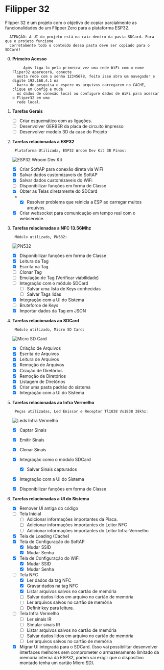 # Filipper 32

Flipper 32 é um projeto com o objetivo de copiar parcialmente as funcionalidades de um Flipper Zero para a plataforma ESP32. 

      ATENÇÃO: A UI do projeto está na raiz dentro da pasta SDCard. Para que o projeto funcione
      corretamente todo o conteúdo dessa pasta deve ser copiado para o SDCard!

0. **Primeiro Acesso**

            Após liga-lo pela primeira vez uma rede WiFi com o nome Fliper32 aparecerá, conecte
         nesta rede com a senha 12345678, feito isso abra um navegador e digite 192.168.4.1 na
         barra de pesquisa e espere os arquivos carregarem no CACHE, clique em Config e mude
         os dados de conexão local ou configure dados de WiFi para acessar o Fliper32 em uma
         rede local.

2. **Tarefas Gerais**
   
   - [ ] Criar esquemático com as ligações.
   - [ ] Desenvolver GERBER da placa de circuito impresso
   - [ ] Desenvolver modelo 3D da case do Projeto

3. **Tarefas relacionadas a ESP32**

        Plataforma Utilizada, ESP32 Wroom Dev Kit 38 Pinos:

     ![ESP32 Wroom Dev Kit](https://http2.mlstatic.com/D_NQ_NP_923346-MLB43359398569_092020-O.jpg)

   - [x] Criar SoftAP para conexão direta via WiFi
   - [x] Salvar dados customizaveis do SoftAP
   - [x] Salvar dados customizaveis do WiFi
   - [ ] Disponibilizar funções em forma de Classe
   - [x] Obter as Telas diretamente do SDCard
   -  - [x] Resolver problema que reinicia a ESP ao carregar muitos arquivos.
   - [x] Criar websocket para comunicação em tempo real com o webservice.

4. **Tarefas relacionadas a NFC 13.56Mhz**

        Módulo utilizado, PN532: 

     ![PN532](https://soldered.com/productdata/2023/01/dsc_5091_1-1024x683-1.jpg)

   - [x] Disponibilizar funções em forma de Classe
   - [x] Leitura da Tag
   - [x] Escrita na Tag
   - [ ] Clonar Tag
   - [ ] Emulação de Tag (Verificar viabilidade)
   - [ ] Integração com o módulo SDCard
     - [ ] Salvar uma lista de Keys conhecidas
     - [ ] Salvar Tags lidas
   - [x] Integração com a UI do Sistema
   - [ ] Bruteforce de Keys
   - [x] Importar dados da Tag em JSON

5. **Tarefas relacionadas ao SDCard**

        Módulo utilizado, Micro SD Card: 

     ![Micro SD Card](https://www.institutodigital.com.br/wp-content/uploads/2020/08/modulo-leitor-cartao-micro-sd-3.jpg)

   - [x] Criação de Arquivos
   - [x] Escrita de Arquivos
   - [x] Leitura de Arquivos
   - [x] Remoção de Arquivos
   - [x] Criação de Diretórios
   - [x] Remoção de Diretórios
   - [x] Listagem de Diretórios
   - [x] Criar uma pasta padrão do sistema
   - [x] Integração com a UI do Sistema
   
6. **Tarefas relacionadas ao Infra Vermelho**

        Peças utilizadas, Led Emissor e Receptor Tl1838 Vs1838 38khz: 

     ![Leds Infra Vermelho](https://cf.shopee.com.br/file/9df3b03281de181d8d3c050fa51ba083)

   - [x] Captar Sinais
   - [x] Emitir Sinais
   - [x] Clonar Sinais
   - [x] Integração como o módulo SDCard
     - [x] Salvar Sinais capturados
   - [x] Integração com a UI do Sistema
   - [x] Disponibilizar funções em forma de Classe
  
  
5. **Tarefas relacionadas a UI do Sistema**
   - [x] Remover UI antiga do código
   - [ ] Tela Inicial
     - [ ] Adicionar informações importantes da Placa.
     - [ ] Adicionar informações importantes do Leitor NFC
     - [ ] Adicionar informações importantes do Leitor Infra-Vermelho
   - [x] Tela de Loading (Cache)
   - [x] Tela de Configuração do SoftAP
     - [x] Mudar SSID
     - [x] Mudar Senha
   - [x] Tela de Configuração do WiFi
     - [x] Mudar SSID
     - [x] Mudar Senha
   - [ ] Tela NFC
     - [x] Ler dados da tag NFC
     - [x] Gravar dados na tag NFC
     - [x] Listar arquivos salvos no cartão de memória
     - [ ] Salvar dados lidos em arquivo no cartão de memória
     - [ ] Ler arquivos salvos no cartão de memória
     - [ ] Definir key para leitura.
   - [ ] Tela Infra Vermelho
     - [ ] Ler sinais IR
     - [ ] Simular sinais IR
     - [ ] Listar arquivos salvos no cartão de memória
     - [ ] Salvar dados lidos em arquivo no cartão de memória
     - [ ] Ler arquivos salvos no cartão de memória
   - [x] Migrar UI integrada para o SDCard. (Isso vai possibilitar desenvolver interfaces melhores sem comprometer o armazenamento limitado da memória interna da ESP32, porém vai exigir que o dispositivo montado tenha um cartão Micro SD).
